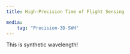 ```yaml
---
title: High-Precision Time of Flight Sensing

media:
    tag: "Precision-3D-SWH"
---
```

This is synthetic wavelength!